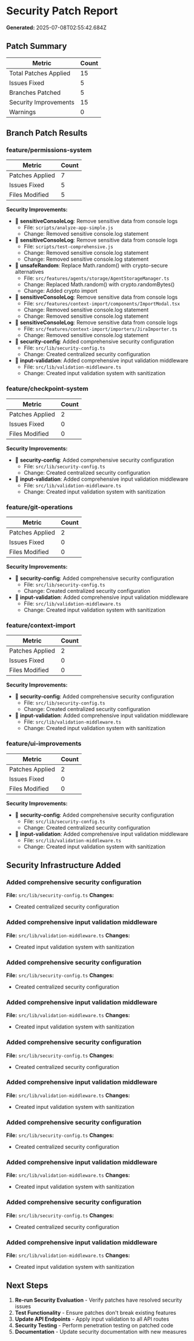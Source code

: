 # Security Patch Report
**Generated:** 2025-07-08T02:55:42.684Z
## Patch Summary
| Metric | Count |
|--------|-------|
| Total Patches Applied | 15 |
| Issues Fixed | 5 |
| Branches Patched | 5 |
| Security Improvements | 15 |
| Warnings | 0 |
## Branch Patch Results
### feature/permissions-system
| Metric | Count |
|--------|-------|
| Patches Applied | 7 |
| Issues Fixed | 5 |
| Files Modified | 5 |
**Security Improvements:**
- 🔧 **sensitiveConsoleLog**: Remove sensitive data from console logs
  - File: `scripts/analyze-app-simple.js`
  - Change: Removed sensitive console.log statement
- 🔧 **sensitiveConsoleLog**: Remove sensitive data from console logs
  - File: `scripts/test-comprehensive.js`
  - Change: Removed sensitive console.log statement
  - Change: Removed sensitive console.log statement
- 🔧 **unsafeRandom**: Replace Math.random() with crypto-secure alternatives
  - File: `src/features/agents/storage/AgentStorageManager.ts`
  - Change: Replaced Math.random() with crypto.randomBytes()
  - Change: Added crypto import
- 🔧 **sensitiveConsoleLog**: Remove sensitive data from console logs
  - File: `src/features/context-import/components/ImportModal.tsx`
  - Change: Removed sensitive console.log statement
  - Change: Removed sensitive console.log statement
- 🔧 **sensitiveConsoleLog**: Remove sensitive data from console logs
  - File: `src/features/context-import/importers/JiraImporter.ts`
  - Change: Removed sensitive console.log statement
- 🔧 **security-config**: Added comprehensive security configuration
  - File: `src/lib/security-config.ts`
  - Change: Created centralized security configuration
- 🔧 **input-validation**: Added comprehensive input validation middleware
  - File: `src/lib/validation-middleware.ts`
  - Change: Created input validation system with sanitization
### feature/checkpoint-system
| Metric | Count |
|--------|-------|
| Patches Applied | 2 |
| Issues Fixed | 0 |
| Files Modified | 0 |
**Security Improvements:**
- 🔧 **security-config**: Added comprehensive security configuration
  - File: `src/lib/security-config.ts`
  - Change: Created centralized security configuration
- 🔧 **input-validation**: Added comprehensive input validation middleware
  - File: `src/lib/validation-middleware.ts`
  - Change: Created input validation system with sanitization
### feature/git-operations
| Metric | Count |
|--------|-------|
| Patches Applied | 2 |
| Issues Fixed | 0 |
| Files Modified | 0 |
**Security Improvements:**
- 🔧 **security-config**: Added comprehensive security configuration
  - File: `src/lib/security-config.ts`
  - Change: Created centralized security configuration
- 🔧 **input-validation**: Added comprehensive input validation middleware
  - File: `src/lib/validation-middleware.ts`
  - Change: Created input validation system with sanitization
### feature/context-import
| Metric | Count |
|--------|-------|
| Patches Applied | 2 |
| Issues Fixed | 0 |
| Files Modified | 0 |
**Security Improvements:**
- 🔧 **security-config**: Added comprehensive security configuration
  - File: `src/lib/security-config.ts`
  - Change: Created centralized security configuration
- 🔧 **input-validation**: Added comprehensive input validation middleware
  - File: `src/lib/validation-middleware.ts`
  - Change: Created input validation system with sanitization
### feature/ui-improvements
| Metric | Count |
|--------|-------|
| Patches Applied | 2 |
| Issues Fixed | 0 |
| Files Modified | 0 |
**Security Improvements:**
- 🔧 **security-config**: Added comprehensive security configuration
  - File: `src/lib/security-config.ts`
  - Change: Created centralized security configuration
- 🔧 **input-validation**: Added comprehensive input validation middleware
  - File: `src/lib/validation-middleware.ts`
  - Change: Created input validation system with sanitization
## Security Infrastructure Added
### Added comprehensive security configuration
**File:** `src/lib/security-config.ts`
**Changes:**
- Created centralized security configuration
### Added comprehensive input validation middleware
**File:** `src/lib/validation-middleware.ts`
**Changes:**
- Created input validation system with sanitization
### Added comprehensive security configuration
**File:** `src/lib/security-config.ts`
**Changes:**
- Created centralized security configuration
### Added comprehensive input validation middleware
**File:** `src/lib/validation-middleware.ts`
**Changes:**
- Created input validation system with sanitization
### Added comprehensive security configuration
**File:** `src/lib/security-config.ts`
**Changes:**
- Created centralized security configuration
### Added comprehensive input validation middleware
**File:** `src/lib/validation-middleware.ts`
**Changes:**
- Created input validation system with sanitization
### Added comprehensive security configuration
**File:** `src/lib/security-config.ts`
**Changes:**
- Created centralized security configuration
### Added comprehensive input validation middleware
**File:** `src/lib/validation-middleware.ts`
**Changes:**
- Created input validation system with sanitization
### Added comprehensive security configuration
**File:** `src/lib/security-config.ts`
**Changes:**
- Created centralized security configuration
### Added comprehensive input validation middleware
**File:** `src/lib/validation-middleware.ts`
**Changes:**
- Created input validation system with sanitization
## Next Steps
1. **Re-run Security Evaluation** - Verify patches have resolved security issues
2. **Test Functionality** - Ensure patches don't break existing features
3. **Update API Endpoints** - Apply input validation to all API routes
4. **Security Testing** - Perform penetration testing on patched code
5. **Documentation** - Update security documentation with new measures